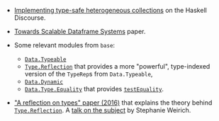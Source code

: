 
- [Implementing type-safe heterogeneous collections](https://discourse.haskell.org/t/implementing-type-safe-heterogeneous-collections/8605) on the Haskell Discourse.

- [Towards Scalable Dataframe Systems](https://arxiv.org/abs/2001.00888) paper.  

- Some relevant modules from `base`:
    - [`Data.Typeable`](https://hackage.haskell.org/package/base-4.19.0.0/docs/Data-Typeable.html) 
    - [`Type.Reflection`](https://hackage.haskell.org/package/base-4.19.0.0/docs/Type-Reflection.html) that provides a more "powerful", type-indexed version of the `TypeRep`s from `Data.Typeable`, 
    - [`Data.Dynamic`](https://hackage.haskell.org/package/base-4.19.0.0/docs/Data-Dynamic.html) 
    - [`Data.Type.Equality`](https://hackage.haskell.org/package/base-4.19.0.0/docs/Data-Type-Equality.html) that provides [`testEquality`](https://hackage.haskell.org/package/base-4.19.0.0/docs/Data-Type-Equality.html#v:testEquality).

- ["A reflection on types" paper (2016)](https://www.seas.upenn.edu/~sweirich/papers/wadlerfest2016.pdf) that explains the theory behind [`Type.Reflection`](https://hackage.haskell.org/package/base-4.19.0.0/docs/Type-Reflection.html). A [talk on the subject](https://www.youtube.com/watch?v=asdABzBUoGM) by Stephanie Weirich.